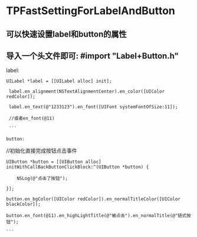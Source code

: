 # TPFastSettingForLabelAndButton
## 可以快速设置label和button的属性
## 导入一个头文件即可: #import "Label+Button.h"

label:

   ```
   UILabel *label = [[UILabel alloc] init];
   
    label.en_alignment(NSTextAlignmentCenter).en_color([UIColor redColor]);
    
    label.en_text(@"1233123").en_font([UIFont systemFontOfSize:11]);
    
    //或者en_font(@11)
    
    ```
    
button:

   ```
   //初始化直接完成按钮点击事件
   
    UIButton *button = [[UIButton alloc] initWithCallBackButtonClickBlock:^(UIButton *button) {
    
        NSLog(@"点击了按钮");
        
    }];
   
    button.en_bgColor([UIColor redColor]).en_normalTitleColor([UIColor blackColor]);
    
    button.en_font(@11).en_highLightTitle(@"被点击").en_normalTitle(@"链式按钮");
    
    ```
    
